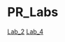 # PR_Labs
[Lab_2](https://github.com/UnnemotionalHyena/PR_Labs/tree/master/Lab_2)
[Lab_4](https://github.com/UnnemotionalHyena/PR_Labs/tree/master/Lab_4)
